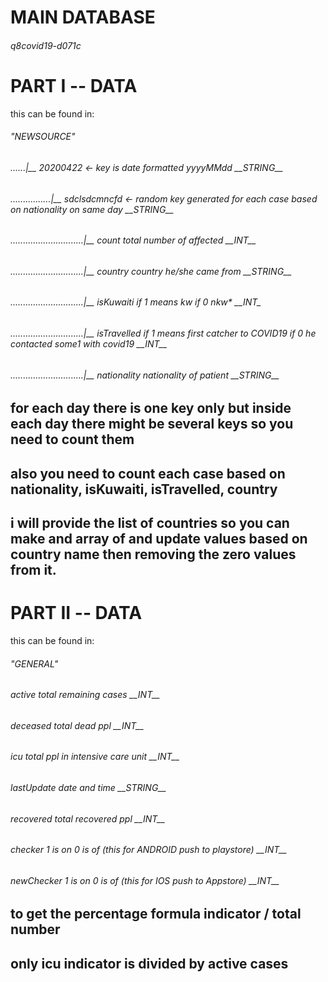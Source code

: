 <h1>MAIN DATABASE</h1>
<h6>q8covid19-d071c</h6>

<h1>PART I -- DATA</h1>
this can be found in:
<h6>"NEWSOURCE"</h6>
<h6>......|__ 20200422 <- key is date formatted yyyyMMdd __STRING__</h6>
<h6>................|__ sdclsdcmncfd <- random key generated for each case based on nationality on same day __STRING__</h6>
<h6>.............................|__ count total number of affected __INT__</h6>
<h6>.............................|__ country country he/she came from __STRING__</h6>
<h6>.............................|__ isKuwaiti if 1 means kw if 0 nkw* __INT_</h6>
<h6>.............................|__ isTravelled if 1 means first catcher to COVID19 if 0 he contacted some1 with covid19 __INT__</h6>
<h6>.............................|__ nationality nationality of patient __STRING__</h6>
  
  <h2> for each day there is one key only but inside each day there might be several keys so you need to count them</h2>
  <h2> also you need to count each case based on nationality, isKuwaiti, isTravelled, country</h2>

<h2> i will provide the list of countries so you can make and array of and update values based on country name then removing the zero values from it. </h2>

<h1> PART II -- DATA </h1>
this can be found in:
<h6>"GENERAL"</h6>
<h6>active total remaining cases __INT__</h6>
<h6>deceased total dead ppl __INT__</h6>
<h6>icu total ppl in intensive care unit __INT__</h6>
<h6>lastUpdate date and time __STRING__</h6>
<h6>recovered total recovered ppl __INT__</h6>
<h6>checker 1 is on 0 is of (this for ANDROID push to playstore) __INT__ </h6>
<h6>newChecker 1 is on 0 is of (this for IOS push to Appstore) __INT__ </h6>

<h2>to get the percentage formula indicator / total number </h2>
<h2>only icu indicator is divided by active cases</h2>
